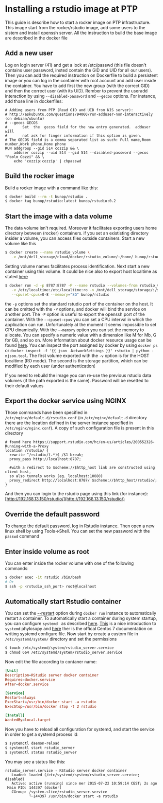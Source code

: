 
Installing a rstudio image at PTP
=================================

This guide is describe how to start a rocker image on PTP infrastructure. This image start from the rocker/rstudio image, add some users to the sistem and install openssh server. All the instruction to build the base image are described in the docker file

## Add a new user

Log on login server (41) and get a lock at /etc/passwd (this file doesn't contains user password, insted contain the GID and UID for all our users). Then you can add the required instruction on Dockerfile to build a persistent image or you can log in the container with root account and add user inside the container. You have to add first the new group (with the correct GID) and then the correct user (with its UID). Rember to prevent the useradd interaction by using `--disabled-password` and `--gecos` options. For instance, add those line in dockerfiles:

```
# Adding users from PTP (Read GID and UID from NIS server):
# http://askubuntu.com/questions/94060/run-adduser-non-interactively (on debian/ubuntu)
# --gecos GECOS
#       Set  the  gecos field for the new entry generated.  adduser will
#       not ask for finger information if this option is given.
# The GECOS field is a comma separated list as such: Full name,Room number,Work phone,Home phone
RUN addgroup --gid 514 cozzip && \
    adduser cozzip --uid 514 --gid 514 --disabled-password --gecos "Paolo Cozzi" && \
    echo 'cozzip:cozzip' | chpasswd
```

## Build the rocker image

Build a rocker image with a command like this:

```sh
$ docker build --rm -t bunop/rstudio .
$ docker tag bunop/rstudio:latest bunop/rstudio:0.2
```

## Start the image with a data volume

The data volume isn't required. Moreover it facilitates exporting users home directory between (rocker) containers.
if you set an exististing directory insider a volume, you can access files outside containers. Start a new volume like this

```sh
$ docker create --name rstudio_volume \
   -v /mnt/dell_storage/cloud/docker/rstudio_volume/:/home/ bunop/rstudio /bin/true
```

Setting volume names facilitates process identification. Next start a new container using this volume. It could be nice also to export host localtime as stated [here](http://stackoverflow.com/questions/22800624/will-docker-container-auto-sync-time-with-the-host-machine)

```sh
$ docker run -d -p 8787:8787 -P --name rstudio --volumes-from rstudio_volume \
   -v /etc/localtime:/etc/localtime:ro -v /mnt/dell_storage/storage/:/storage/ \
   --cpuset-cpus=0-8 --memory="8G" bunop/rstudio
```

the `-p` options set the standard rstudio port of the container on the host. It can be omitted with the `-P` options, and docker will bind the service on another port. The `-P` option is useful to export the openssh port of the container. With the `--cpuset-cpus` you can set a CPU interval in which the application can run. Unfortunately at the moment it seems impossible to set CPU dinamically. With the `--memory` option you can set the memory to allocate. You can specify a numeric value with a dimension like M for Mb, G for GB, and so on. More information about docker resource usage can be found [here](https://gist.github.com/afolarin/15d12a476e40c173bf5f).
You can inspect the port assigned by docker by using `docker ps` or `docker inspect -f '{{ json .NetworkSettings }}' rstudio | python -mjson.tool`. The first volume exported with the `-v` option is for the HOST localtime (RO mode). The second is the storage partition, which can be modified by each user (under authentication)

If you need to rebuild the image you can re-use the previous rstudio data volumes (if the path exported is the same). Password will be resetted to their default values

## Export the docker service using NGINX

Those commands have been specified in `/etc/nginx/default.d/rstudio.conf` (in `/etc/nginx/default.d` directory there are the location defined in the server instance specified in `/etc/nginx/nginx.conf`). A copy of such configuration file is present in this directory

```
# found here https://support.rstudio.com/hc/en-us/articles/200552326-Running-with-a-Proxy
location /rstudio/ {
  rewrite ^/rstudio/(.*)$ /$1 break;
  proxy_pass http://localhost:8787;

  #with a redirect to $scheme://$http_host link are constructed using client host,
  so also tunnels works (eg. localhost:10080)
  proxy_redirect http://localhost:8787/ $scheme://$http_host/rstudio/;
}
```

And then you can login to the rstudio page using this link (for instance): [http://192.168.13.150/rstudio/](http://192.168.13.150/rstudio/)

## Override the default password

To change the default password, log in Rstudio instance. Then open a new linux shell by using Tools->Shell. You can set the new password with the `passwd` command

## Enter inside volume as root

You can enter inside the rocker volume with one of the following commands:

```sh
$ docker exec -it rstudio /bin/bash
# Or
$ ssh -p <rstudio_ssh_port> root@localhost
```

## Automatically start Rstudio container

You can set the [--restart](https://docs.docker.com/reference/run/#restart-policies-restart) option during `docker run` instance to automatically restart a container. To automatically start a container during system startup, you can configure `systemd ` as described [here](https://docs.docker.com/articles/host_integration/#automatically-start-containers). [This](http://linuxaria.com/article/an-introduction-to-systemd-for-centos-7?lang=it) is a nice introduction to `systemd` phylosopy and [here](https://access.redhat.com/documentation/en-US/Red_Hat_Enterprise_Linux/7/html/System_Administrators_Guide/sect-Managing_Services_with_systemd-Unit_Files.html) ther is the offical Centos 7 documentation on writing systemd configure file. Now start by create a custom file in `/etc/systemd/system/` directory and set the permissions

```sh
$ touch /etc/systemd/system/rstudio_server.service
$ chmod 664 /etc/systemd/system/rstudio_server.service
```
Now edit the file according to contaner name:

```conf
[Unit]
Description=RStudio server docker container
Requires=docker.service
After=docker.service

[Service]
Restart=always
ExecStart=/usr/bin/docker start -a rstudio
ExecStop=/usr/bin/docker stop -t 2 rstudio

[Install]
WantedBy=local.target
```

Now you have to reload all configuration for systemd, and start the service in order to get a systemd process id:

```sh
$ systemctl daemon-reload
$ systemctl start rstudio_server
$ systemctl status rstudio_server

```

You may see a status like this:

```
rstudio_server.service - RStudio server docker container
   Loaded: loaded (/etc/systemd/system/rstudio_server.service; disabled)
   Active: active (running) since mer 2015-07-22 10:59:14 CEST; 2s ago
 Main PID: 144397 (docker)
   CGroup: /system.slice/rstudio_server.service
           └─144397 /usr/bin/docker start -a rstudio
```
